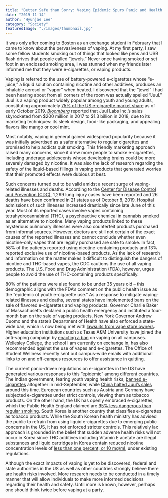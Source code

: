 ```yaml
---
title: "Better Safe than Sorry: Vaping Epidemic Spurs Panic and Health Warnings"
date: "2019-11-14"
author: "Hyunjae Lee"
category: "Society"
featuredImage: "./images/thumbnail.jpg"
---
```


It was only after coming to Boston as an exchange student in February that I came to know about the pervasiveness of vaping. At my first party, I saw some fellow students smoking out of things that looked like pens and USB flash drives that people called “jewels.” Never once having smoked or set foot in an enclosed smoking area, I was stunned when my friends later informed me that they were e-cigarettes, or vaping products.

Vaping is referred to the use of battery-powered e-cigarettes whose “e-juice,” a liquid solution containing nicotine and other additives, produces an inhalable aerosol or “vapor” when heated. I discovered that the “jewel” I had been hearing about from all corners of the room was actually spelled “Juul.” Juul is a vaping product widely popular among youth and young adults, constituting approximately [75% of the US e-cigarette market share](https://www.cnbc.com/2018/07/02/juul-e-cigarette-sales-have-surged-over-the-past-year.html) as of early October 2019. [_Bloomberg_](https://www.bloomberg.com/news/articles/2019-02-22/juul-expects-skyrocketing-sales-of-3-4-billion-despite-flavored-vape-ban) reported that Juul Labs Inc.’s sales skyrocketed from $200 million in 2017 to $1.3 billion in 2018, due to its marketing techniques: its sleek design, food-like packaging, and appealing flavors like mango or cool mint.

Most notably, vaping in general gained widespread popularity because it was initially advertised as a safer alternative to regular cigarettes and promised to help addicts quit smoking. This friendly marketing approach raised many concerns, since it drew more people to smoke e-cigarettes, including underage adolescents whose developing brains could be more severely damaged by nicotine. It was also the lack of research regarding the safety of the liquid-based fillings in vaping products that generated worries that their promoted effects were dubious at best.

Such concerns turned out to be valid amidst a recent surge of vaping-related illnesses and deaths. According to the [Center for Disease Control and Prevention (CDC)](https://www.cdc.gov/tobacco/basic_information/e-cigarettes/severe-lung-disease.html%20%3Chttps://www.cdc.gov/tobacco/basic_information/e-cigarettes/severe-lung-disease.html%3E;), 1,299 lung injury cases have been reported and 26 deaths have been confirmed in 21 states as of October 8, 2019. Hospital admissions of such illnesses increased drastically since late June of this year. Most of its reported cases involve vapes containing tetrahydrocannabinol (THC), a psychoactive chemical in cannabis smoked as an alternative to nicotine. Many vaping products linked to these mysterious pulmonary illnesses were also counterfeit products purchased from informal sources. However, doctors are still not certain of the exact causes of the reported illnesses and cannot conclude whether even nicotine-only vapes that are legally purchased are safe to smoke. In fact, 58% of the patients reported using nicotine-containing products and 13% reported exclusive use of nicotine-based products. As the lack of research and information on the matter makes it difficult to distinguish the dangers of nicotine and THC-based vapes, the CDC cautions the use of all vaping products. The U.S. Food and Drug Administration (FDA), however, urges people to avoid the use of THC-containing products specifically.

80% of the patients were also found to be under 35 years old – this demographic aligns with the FDA’s comment on the public health issue as the “epidemic of youth e-cigarette use.” As a response to mitigate vaping-related illnesses and deaths, several states have implemented bans on the sale of flavored e-cigarettes and vaping products. Governor Charlie Baker of Massachusetts declared a public health emergency and instituted a four-month ban on the sale of vaping products. New York Governor Andrew Cuomo and the state’s Department of Health have also enforced a state-wide ban, which is now being met with [lawsuits from vape store owners](https://www.cdc.gov/tobacco/basic_information/e-cigarettes/severe-lung-disease.html%20%3Chttps://www.cdc.gov/tobacco/basic_information/e-cigarettes/severe-lung-disease.html). Higher education institutions such as Texas A&M University have joined the anti-vaping campaign by [enacting a ban](https://www.cdc.gov/tobacco/basic_information/e-cigarettes/severe-lung-disease.html%20%3Chttps://www.cdc.gov/tobacco/basic_information/e-cigarettes/severe-lung-disease.html) on vaping on all campuses. Wellesley College, the school I am currently on exchange in, has also recommended against the use of vapes and e-cigarettes. The Office of Student Wellness recently sent out campus-wide emails with additional links to on and off-campus resources to offer assistance in quitting.

The current panic-driven regulations on e-cigarettes in the US have generated various responses to this “epidemic” among different countries. The Indian government, fearing youth vaping health risks, [banned e-cigarettes](https://www.cdc.gov/tobacco/basic_information/e-cigarettes/severe-lung-disease.html%20%3Chttps://www.cdc.gov/tobacco/basic_information/e-cigarettes/severe-lung-disease.html) altogether in mid-September, while [China halted Juul’s sales](https://www.cdc.gov/tobacco/basic_information/e-cigarettes/severe-lung-disease.html%20%3Chttps://www.cdc.gov/tobacco/basic_information/e-cigarettes/severe-lung-disease.html) around this time. European countries such as Austria and Germany have subjected e-cigarettes under strict controls, viewing them as tobacco products. On the other hand, the UK has openly embraced e-cigarettes, which the Public Health England claimed are [95% less dangerous than regular smoking](https://www.cdc.gov/tobacco/basic_information/e-cigarettes/severe-lung-disease.html%20%3Chttps://www.cdc.gov/tobacco/basic_information/e-cigarettes/severe-lung-disease.html). South Korea is another country that classifies e-cigarettes as tobacco products. While the South Korean health ministry has advised the public to refrain from using liquid e-cigarettes due to emerging public concerns in the US, it has not enforced stricter controls. This relatively lax approach is grounded in the belief that sudden adverse health risks will not occur in Korea since THC additives including Vitamin E acetate are illegal substances and liquid cartridges in Korea contain reduced nicotine concentration levels of [less than one percent, or 10 mg/ml](https://www.cdc.gov/tobacco/basic_information/e-cigarettes/severe-lung-disease.html%20%3Chttps://www.cdc.gov/tobacco/basic_information/e-cigarettes/severe-lung-disease.html), under existing regulations. 

Although the exact impacts of vaping is yet to be discovered, federal and state authorities in the US as well as other countries strongly believe there are health risks involved. More research needs to be conducted in a timely manner that will allow individuals to make more informed decisions regarding their health and safety. Until more is known, however, perhaps one should think twice before vaping at a party.
